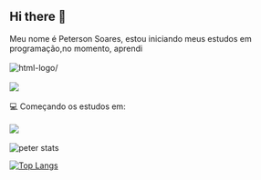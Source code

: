 ## Hi there 👋

Meu nome é Peterson Soares, estou iniciando meus estudos em programação,no momento, aprendi
<br>
<br>
<img src="https://img.shields.io/badge/HTML5-E34F26?style=for-the-badge&logo=html5&logoColor=white" alt=html-logo/>
<br>
<br>
<img src="https://img.shields.io/badge/CSS3-1572B6?style=for-the-badge&logo=css3&logoColor=white alt=logo-css"/>
<br>
<br>
:computer:    Começando os estudos em:
<br>
<br>
<img src= "https://img.shields.io/badge/JavaScript-F7DF1E?style=for-the-badge&logo=javascript&logoColor=black alt=logo-javascripts"/>
<br>
<br>
![peter stats](https://github-readme-stats.vercel.app/api?username=soarespeter&show_icons=true&bg_color=00000000)

[![Top Langs](https://github-readme-stats.vercel.app/api/top-langs/?username=soarespeter)](https://github.com/anuraghazra/github-readme-stats)

